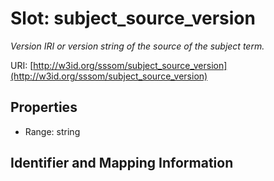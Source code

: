 # Slot: subject_source_version
_Version IRI or version string of the source of the subject term._


URI: [http://w3id.org/sssom/subject_source_version](http://w3id.org/sssom/subject_source_version)



<!-- no inheritance hierarchy -->


## Properties

 * Range: string



## Identifier and Mapping Information






